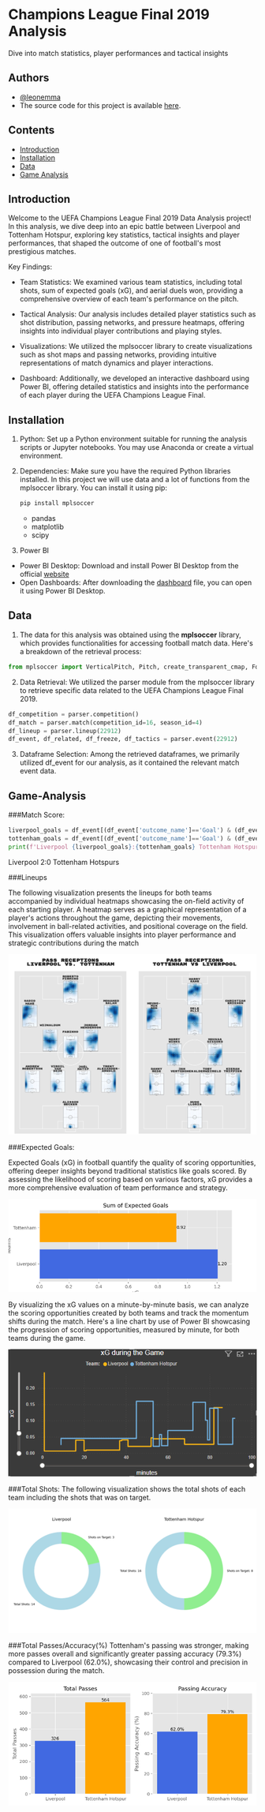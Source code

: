 # Champions League Final 2019 Analysis
Dive into match statistics, player performances and tactical insights

## Authors

- [@leonemma](https://github.com/leonemma)
- The source code for this project is available [here](https://github.com/leonemma/UCL-Final-2019-Analysis/blob/main/Football%20Data%20Analysis.ipynb).

## Contents  
- [Introduction](#Introduction)
- [Installation](#Installation)
- [Data](#Data)
- [Game Analysis](#Game-Analysis)

## Introduction

Welcome to the UEFA Champions League Final 2019 Data Analysis project! In this analysis, we dive deep into an epic battle between Liverpool and Tottenham Hotspur, exploring key statistics, tactical insights and player performances, that shaped the outcome of one of football's most prestigious matches.

Key Findings:
- Team Statistics: We examined various team statistics, including total shots, sum of expected goals (xG), and aerial duels won, providing a comprehensive overview of each team's performance on the pitch.

- Tactical Analysis: Our analysis includes detailed player statistics such as shot distribution, passing networks, and pressure heatmaps, offering insights into individual player contributions and playing styles.

- Visualizations: We utilized the mplsoccer library to create visualizations such as shot maps and passing networks, providing intuitive representations of match dynamics and player interactions.

- Dashboard: Additionally, we developed an interactive dashboard using Power BI, offering detailed statistics and insights into the performance of each player during the UEFA Champions League Final.

## Installation

1. Python: Set up a Python environment suitable for running the analysis scripts or Jupyter notebooks. You may use Anaconda or create a virtual environment.

2. Dependencies: Make sure you have the required Python libraries installed. In this project we will use data and a lot of functions from the mplsoccer library. You can install it using pip:
     ```python
     pip install mplsoccer 
     ```
     - pandas
     - matplotlib
     - scipy

3. Power BI 
- Power BI Desktop: Download and install Power BI Desktop from the official [website](https://powerbi.microsoft.com/en-us/desktop/)
- Open Dashboards: After downloading the [dashboard](https://github.com/leonemma/UCL-Final-2019-Analysis/blob/main/UCL%20Final%202019.pbix) file, you can open it using Power BI Desktop.

## Data   

1.  The data for this analysis was obtained using the __mplsoccer__ library, which provides functionalities for accessing football match data. Here's a breakdown of the retrieval process:
```python
from mplsoccer import VerticalPitch, Pitch, create_transparent_cmap, FontManager, arrowhead_marker, Sbopen
```
2.  Data Retrieval: We utilized the parser module from the mplsoccer library to retrieve specific data related to the UEFA Champions League Final 2019.
```python
df_competition = parser.competition()
df_match = parser.match(competition_id=16, season_id=4)
df_lineup = parser.lineup(22912)
df_event, df_related, df_freeze, df_tactics = parser.event(22912)
```
3.  Dataframe Selection: Among the retrieved dataframes, we primarily utilized df_event for our analysis, as it contained the relevant match event data.


## Game-Analysis  
  ###Match Score:
  ```python
  liverpool_goals = df_event[(df_event['outcome_name']=='Goal') & (df_event['team_name']=='Liverpool')].shape[0]
  tottenham_goals = df_event[(df_event['outcome_name']=='Goal') & (df_event['team_name']=='Tottenham Hotspur')].shape[0]
  print(f'Liverpool {liverpool_goals}:{tottenham_goals} Tottenham Hotspurs')
  ```
  Liverpool 2:0 Tottenham Hotspurs

  ###Lineups
  
  The following visualization presents the lineups for both teams accompanied by individual heatmaps showcasing the on-field activity of each starting player. A heatmap serves as a graphical representation of a player's actions throughout the game, depicting their movements, involvement in ball-related activities, and positional coverage on the field. This visualization offers valuable insights into player performance and strategic contributions during the match

  
  ![lineups_plot](https://github.com/leonemma/UCL-Final-2019-Analysis/blob/main/plots/lineups_heatmaps.png)



  ###Expected Goals:
  
  Expected Goals (xG) in football quantify the quality of scoring opportunities, offering deeper insights beyond traditional statistics like goals scored. By assessing the likelihood of 
  scoring based on various factors, xG provides a more comprehensive evaluation of team performance and strategy.  

  ![xG](https://github.com/leonemma/UCL-Final-2019-Analysis/blob/main/plots/xG.png)


  By visualizing the xG values on a minute-by-minute basis, we can analyze the scoring opportunities created by both teams and track the momentum shifts during the match. Here's a line 
  chart by use of Power BI showcasing the progression of scoring opportunities, measured by minute, for both teams during the game.  
 
  ![xG_sum](/plots/xG_sum_snap.PNG)


  ###Total Shots:
  The following visualization shows the total shots of each team including the shots that was on target.

  ![total_shots](https://github.com/leonemma/UCL-Final-2019-Analysis/blob/main/plots/total_shots.png)

  ###Total Passes/Accuracy(%)
  Tottenham's passing was stronger, making more passes overall and significantly greater passing accuracy (79.3%) compared to Liverpool (62.0%), showcasing their control and precision in possession during the match.

  ![total_passes](https://github.com/leonemma/UCL-Final-2019-Analysis/blob/main/plots/total_passes.png)
  


  
